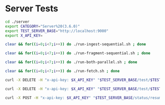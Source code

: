 # Server Tests

```bash
cd ./server
export CATEGORY="Server%20(3.6.0)"
export TEST_SERVER_BASE="http://localhost:9000"
export X_API_KEY=
```

```bash
clear && for((i=0;i<7;i++)) do ./run-ingest-sequential.sh ; done
```

```bash
clear && for((i=0;i<7;i++)) do ./run-fragment-sequential.sh ; done
```

```bash
clear && for((i=0;i<7;i++)) do ./run-both-parallel.sh ; done
```

```bash
clear && for((i=0;i<7;i++)) do ./run-fetch.sh ; done
```

```bash
curl -X DELETE -H "x-api-key: $X_API_KEY" "$TEST_SERVER_BASE/test/$TEST_ID"
```

```bash
curl -X DELETE -H "x-api-key: $X_API_KEY" "$TEST_SERVER_BASE/test/$TEST_ID?confirm=true"
```

```bash
curl -X POST -H "x-api-key: $X_API_KEY" "$TEST_SERVER_BASE/status/resume"
```